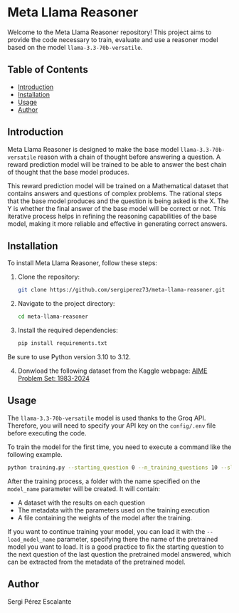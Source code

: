 # Meta Llama Reasoner

Welcome to the Meta Llama Reasoner repository! This project aims to provide the code necessary to train, evaluate and use a reasoner model based on the model `llama-3.3-70b-versatile`.

## Table of Contents

- [Introduction](#introduction)
- [Installation](#installation)
- [Usage](#usage)
- [Author](#author)

## Introduction

Meta Llama Reasoner is designed to make the base model `llama-3.3-70b-versatile` reason with a chain of thought before answering a question. A reward prediction model will be trained to be able to answer the best chain of thought that the base model produces. 

This reward prediction model will be trained on a Mathematical dataset that contains answers and questions of complex problems. The rational steps that the base model produces and the question is being asked is the X. The Y is whether the final answer of the base model will be correct or not. This iterative process helps in refining the reasoning capabilities of the base model, making it more reliable and effective in generating correct answers.

## Installation

To install Meta Llama Reasoner, follow these steps:

1. Clone the repository:
    ```bash
    git clone https://github.com/sergiperez73/meta-llama-reasoner.git
    ```
2. Navigate to the project directory:
    ```bash
    cd meta-llama-reasoner
    ```
3. Install the required dependencies:
    ```bash
    pip install requirements.txt
    ```
Be sure to use Python version 3.10 to 3.12.

4. Donwload the following dataset from the Kaggle webpage: [AIME Problem Set: 1983-2024](https://www.kaggle.com/datasets/hemishveeraboina/aime-problem-set-1983-2024/data)

## Usage

The `llama-3.3-70b-versatile` model is used thanks to the Groq API. Therefore, you will need to specify your API key on the `config/.env` file before executing the code.

To train the model for the first time, you need to execute a command like the following example.

```bash
python training.py --starting_question 0 --n_training_questions 10 --sleep_time 30 --lr 0.001 --n_calls_per_question 5 --layer_config_embedding "512 256" --layer_config_general "512 256 1" --model_name "my_model"
```

After the training process, a folder with the name specified on the `model_name` parameter will be created. It will contain:
* A dataset with the results on each question
* The metadata with the parameters used on the training execution
* A file containing the weights of the model after the training.

If you want to continue training your model, you can load it with the `--load_model_name` parameter, specifying there the name of the pretrained model you want to load. It is a good practice to fix the starting question to the next question of the last question the pretrained model answered, which can be extracted from the metadata of the pretrained model.


## Author

Sergi Pérez Escalante